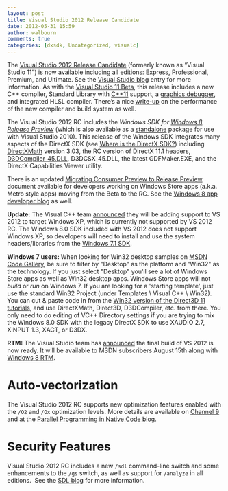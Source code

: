 ```yaml
---
layout: post
title: Visual Studio 2012 Release Candidate
date: 2012-05-31 15:59
author: walbourn
comments: true
categories: [dxsdk, Uncategorized, visualc]
---
```

<p>The <a href="http://www.microsoft.com/visualstudio/11/en-us/downloads">Visual Studio 2012 Release Candidate</a> (formerly known as &ldquo;Visual Studio 11&rdquo;) is now available including all editions: Express, Professional, Premium, and Ultimate. See the <a href="http://blogs.msdn.com/b/jasonz/archive/2012/05/31/announcing-the-release-candidate-rc-of-visual-studio-2012-and-net-framework-4-5.aspx">Visual Studio blog</a> entry for more information. As with the <a href="http://blogs.msdn.com/b/chuckw/archive/2012/02/29/visual-studio-11-beta.aspx">Visual Studio 11 Beta</a>, this release includes a new C++ compiler, Standard Library with <a href="http://blogs.msdn.com/b/vcblog/archive/2011/09/12/10209291.aspx">C++11</a> support, a <a href="http://blogs.msdn.com/b/vcblog/archive/2011/11/08/10235150.aspx">graphics debugger</a>, and integrated HLSL compiler. There&rsquo;s a nice <a href="http://blogs.msdn.com/b/vcblog/archive/2012/05/24/10309971.aspx">write-up</a>&nbsp;on the performance of the new compiler and build system as well.</p>
<p>The Visual Studio 2012 RC includes the <i>Windows SDK for <a href="http://blogs.msdn.com/b/chuckw/archive/2012/05/31/windows-8-release-preview-and-gdfs.aspx">Windows 8 Release Preview</a></i> (which is also available as a <a href="http://msdn.microsoft.com/en-us/windows/hardware/hh852363">standalone</a>&nbsp;package for use with Visual Studio 2010). This release of the Windows SDK integrates many aspects of the DirectX SDK (see <a href="http://blogs.msdn.com/b/chuckw/archive/2012/03/22/where-is-the-directx-sdk.aspx">Where is the DirectX SDK?</a>) including <a href="http://blogs.msdn.com/b/chuckw/archive/2012/03/27/introducing-directxmath.aspx">DirectXMath</a>&nbsp;version 3.03, the RC version of DirectX 11.1 headers, <a href="http://blogs.msdn.com/b/chuckw/archive/2012/05/07/hlsl-fxc-and-d3dcompile.aspx">D3DCompiler_45.DLL</a>, D3DCSX_45.DLL, the latest GDFMaker.EXE, and the DirectX Capabilities Viewer utility.</p>
<p>There is an updated <a href="http://go.microsoft.com/fwlink/?LinkId=251943">Migrating Consumer Preview to Release Preview</a> document available for developers working on Windows Store apps (a.k.a. Metro style apps) moving from the Beta to the RC. See the <a href="http://blogs.msdn.com/b/windowsappdev/archive/2012/05/31/what-s-changed-for-app-developers-since-the-consumer-preview.aspx">Windows 8 app developer blog</a> as well.</p>
<p><strong>Update:</strong> The Visual C++ team <a href="http://blogs.msdn.com/b/vcblog/archive/2012/06/15/10320645.aspx">announced</a> they will be adding support to VS 2012 to target Windows XP, which is currently not supported by VS 2012 RC. The Windows 8.0 SDK included with VS 2012 does not support Windows XP, so developers will need to install and use the system headers/libraries from the <a href="http://blogs.msdn.com/b/chuckw/archive/2010/06/15/windows-sdk-7-1.aspx">Windows 7.1 SDK</a>.</p>
<p><strong>Windows 7 users: </strong>When looking for Win32 desktop samples on <a href="http://code.msdn.microsoft.com/">MSDN Code Gallery</a>, be sure to filter by "Desktop" as the platform and "Win32" as the technology. If you just select "Desktop" you'll see a lot of Windows Store apps as well as Win32 desktop apps. Windows Store apps will not <em>build</em> or <em>run</em> on Windows 7. If you are looking for a 'starting template', just use the standard Win32 Project (under Templates \ Visual C++ \ Win32). You can cut &amp; paste code in from the <a href="http://code.msdn.microsoft.com/Direct3D-Tutorial-Win32-829979ef">Win32 version of the Direct3D 11 tutorials</a>, and use DirectXMath, Direct3D, D3DCompiler, etc. from there. You only need to do editing of VC++ Directory settings if you are trying to mix the Windows 8.0 SDK with the legacy DirectX SDK to use XAUDIO 2.7, XINPUT 1.3, XACT, or D3DX.</p>
<p><strong>RTM:</strong> The Visual Studio team has <a href="http://blogs.msdn.com/b/jasonz/archive/2012/08/01/final-build-for-vs-2012-availability-and-launch-dates-ahead.aspx">announced</a> the final build of VS 2012 is now ready. It will be available to MSDN subscribers August 15th along with <a href="http://windowsteamblog.com/windows/b/bloggingwindows/archive/2012/08/01/windows-8-has-reached-the-rtm-milestone.aspx">Windows 8 RTM</a>.</p>
<h1><b>Auto-vectorization</b></h1>
<p>The Visual Studio 2012 RC supports new optimization features enabled with the <code>/O2</code> and <code>/Ox</code> optimization levels. More details are available on <a href="http://blogs.msdn.com/b/vcblog/archive/2012/03/27/10288176.aspx">Channel 9</a> and at the <a href="http://blogs.msdn.com/b/nativeconcurrency/archive/2012/04/12/auto-vectorizer-in-visual-studio-11-overview.aspx">Parallel Programming in Native Code blog</a>.</p>
<h1><b>Security Features</b></h1>
<p>Visual Studio 2012 RC includes a new <code>/sdl</code> command-line switch and some enhancements to the <code>/gs</code> switch, as well as support for <code>/analyze</code> in all editions. &nbsp;See the <a href="http://blogs.msdn.com/b/sdl/archive/tags/visual+studio+11/">SDL blog</a>&nbsp;for more information.</p>
